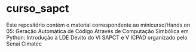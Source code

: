 # curso_sapct
Este repositório contém o material correspondente ao minicurso/Hands on 05: Geração Automática de Código Através de Computação Simbólica em Python: Introdução à LDE Devito do VI SAPCT e V ICPAD organizado pelo Senai Cimatec
